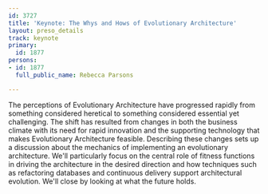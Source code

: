 ```yaml
---
id: 3727
title: 'Keynote: The Whys and Hows of Evolutionary Architecture'
layout: preso_details
track: keynote
primary:
  id: 1877
persons:
- id: 1877
  full_public_name: Rebecca Parsons

---
```

The perceptions of Evolutionary Architecture have progressed rapidly from something considered heretical to something considered essential yet challenging. The shift has resulted from changes in both the business climate with its need for rapid innovation and the supporting technology that makes Evolutionary Architecture feasible. Describing these changes sets up a discussion about the mechanics of implementing an evolutionary architecture. We'll particularly focus on the central role of fitness functions in driving the architecture in the desired direction and how techniques such as refactoring databases and continuous delivery support architectural evolution. We'll close by looking at what the future holds. 